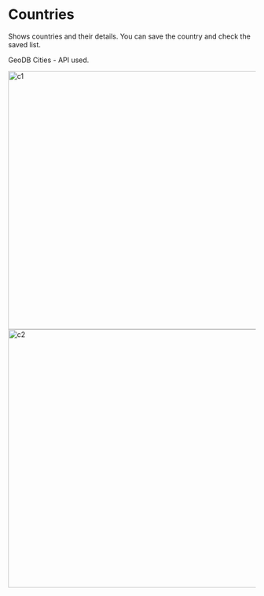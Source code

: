 # Countries
Shows countries and  their details.
 You can save the country and check the saved list.



GeoDB Cities - API used.

<img width="525" alt="c1" src="https://user-images.githubusercontent.com/40842144/194165680-335ffb1d-eb53-441c-908c-36f1113e13e0.png">

<img width="525" alt="c2" src="https://user-images.githubusercontent.com/40842144/194165725-97704279-06d5-4571-b465-7c14452b5a16.png">

